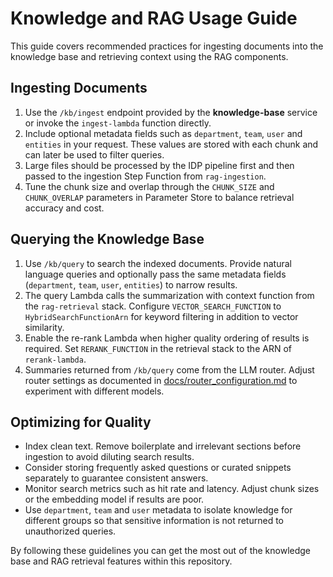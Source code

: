 # Knowledge and RAG Usage Guide

This guide covers recommended practices for ingesting documents into the knowledge base and retrieving context using the RAG components.

## Ingesting Documents

1. Use the `/kb/ingest` endpoint provided by the **knowledge-base** service or invoke the `ingest-lambda` function directly.
2. Include optional metadata fields such as `department`, `team`, `user` and `entities` in your request. These values are stored with each chunk and can later be used to filter queries.
3. Large files should be processed by the IDP pipeline first and then passed to the ingestion Step Function from `rag-ingestion`.
4. Tune the chunk size and overlap through the `CHUNK_SIZE` and `CHUNK_OVERLAP` parameters in Parameter Store to balance retrieval accuracy and cost.

## Querying the Knowledge Base

1. Use `/kb/query` to search the indexed documents. Provide natural language queries and optionally pass the same metadata fields (`department`, `team`, `user`, `entities`) to narrow results.
2. The query Lambda calls the summarization with context function from the `rag-retrieval` stack. Configure `VECTOR_SEARCH_FUNCTION` to `HybridSearchFunctionArn` for keyword filtering in addition to vector similarity.
3. Enable the re-rank Lambda when higher quality ordering of results is required. Set `RERANK_FUNCTION` in the retrieval stack to the ARN of `rerank-lambda`.
4. Summaries returned from `/kb/query` come from the LLM router. Adjust router settings as documented in [docs/router_configuration.md](router_configuration.md) to experiment with different models.

## Optimizing for Quality

- Index clean text. Remove boilerplate and irrelevant sections before ingestion to avoid diluting search results.
- Consider storing frequently asked questions or curated snippets separately to guarantee consistent answers.
- Monitor search metrics such as hit rate and latency. Adjust chunk sizes or the embedding model if results are poor.
- Use `department`, `team` and `user` metadata to isolate knowledge for different groups so that sensitive information is not returned to unauthorized queries.

By following these guidelines you can get the most out of the knowledge base and RAG retrieval features within this repository.
